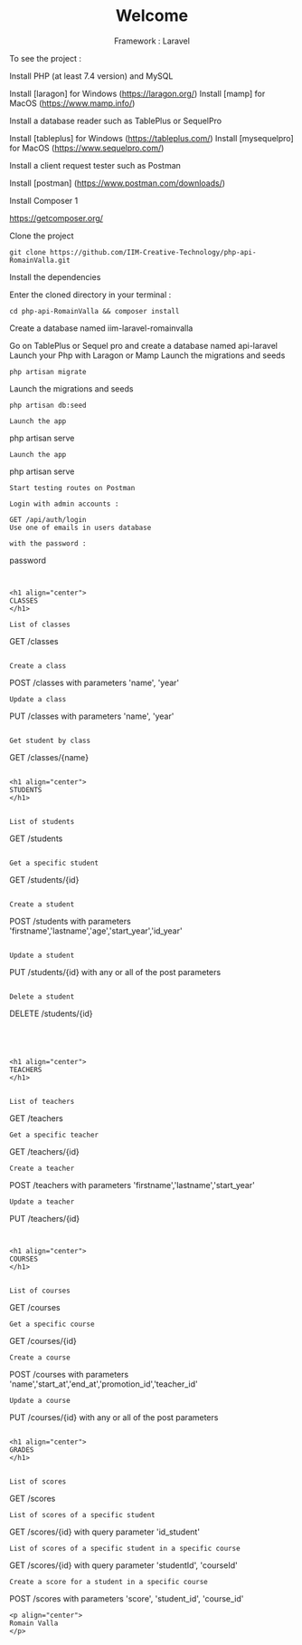 <h1 align="center">
Welcome
</h1>
<p align="center">
Framework : Laravel
</p>
<p align="left">
To see the project :
</p>


Install PHP (at least 7.4 version) and MySQL

Install [laragon] for Windows (https://laragon.org/) Install [mamp] for MacOS (https://www.mamp.info/)

Install a database reader such as TablePlus or SequelPro

Install [tableplus] for Windows (https://tableplus.com/) Install [mysequelpro] for MacOS (https://www.sequelpro.com/)

Install a client request tester such as Postman

Install [postman] (https://www.postman.com/downloads/)

Install Composer 1

https://getcomposer.org/

Clone the project
```
git clone https://github.com/IIM-Creative-Technology/php-api-RomainValla.git
```

Install the dependencies

Enter the cloned directory in your terminal :
```
cd php-api-RomainValla && composer install
```

Create a database named iim-laravel-romainvalla

Go on TablePlus or Sequel pro and create a database named api-laravel
Launch your Php with Laragon or Mamp
Launch the migrations and seeds
```
php artisan migrate
```


Launch the migrations and seeds
```
php artisan db:seed

Launch the app
```
php artisan serve
```
Launch the app
```
php artisan serve
```
Start testing routes on Postman

Login with admin accounts :

GET /api/auth/login
Use one of emails in users database

with the password :
```
password
```


<h1 align="center">
CLASSES
</h1>

List of classes
```
GET /classes
```

Create a class
```
POST /classes with parameters 'name', 'year'
```
Update a class
```
PUT /classes with parameters 'name', 'year'
```

Get student by class
```
GET /classes/{name}
```

<h1 align="center">
STUDENTS
</h1>


List of students
```
GET /students
```

Get a specific student
```
GET /students/{id}
```

Create a student
```
POST /students with parameters 'firstname','lastname','age','start_year','id_year'
```

Update a student
```
PUT /students/{id} with any or all of the post parameters
```

Delete a student
```
DELETE /students/{id}
```




<h1 align="center">
TEACHERS
</h1>


List of teachers
```
GET /teachers
```
Get a specific teacher
```
GET /teachers/{id}
```
Create a teacher
```
POST /teachers with parameters 'firstname','lastname','start_year'
```
Update a teacher
```
PUT /teachers/{id}
```


<h1 align="center">
COURSES
</h1>


List of courses
```
GET /courses
```
Get a specific course
```
GET /courses/{id}
```
Create a course
```
POST /courses with parameters 'name','start_at','end_at','promotion_id','teacher_id'
```
Update a course
```
PUT /courses/{id} with any or all of the post parameters
```

<h1 align="center">
GRADES
</h1>


List of scores
```
GET /scores
```
List of scores of a specific student
```
GET /scores/{id} with query parameter 'id_student'
```
List of scores of a specific student in a specific course
```
GET /scores/{id} with query parameter 'studentId', 'courseId'
```
Create a score for a student in a specific course
```
POST /scores with parameters 'score', 'student_id', 'course_id'
```
<p align="center">
Romain Valla
</p>
